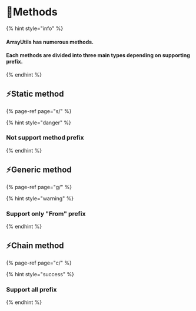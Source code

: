 # 📖Methods

{% hint style="info" %}
#### ArrayUtils has numerous methods.

#### Each methods are divided into three main types depending on supporting prefix.
{% endhint %}



## ⚡Static method

{% page-ref page="s/" %}

{% hint style="danger" %}
### Not support method prefix
{% endhint %}



## ⚡Generic method

{% page-ref page="g/" %}

{% hint style="warning" %}
### Support only "From" prefix
{% endhint %}



## ⚡Chain method

{% page-ref page="c/" %}

{% hint style="success" %}
### Support all prefix
{% endhint %}



